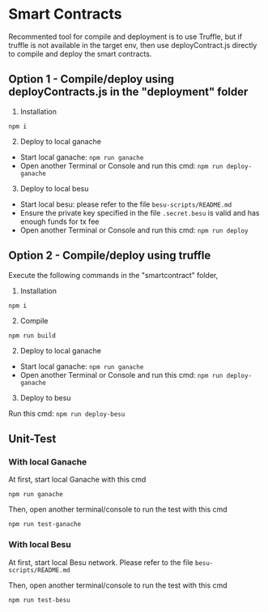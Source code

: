 # Smart Contracts

Recommented tool for compile and deployment is to use Truffle, but if truffle is not available in the target env, then use deployContract.js directly to compile and deploy the smart contracts.

## Option 1 - Compile/deploy using deployContracts.js in the "deployment" folder

1. Installation

`npm i`

2. Deploy to local ganache

- Start local ganache: `npm run ganache`
- Open another Terminal or Console and run this cmd: `npm run deploy-ganache`

3. Deploy to local besu

- Start local besu: please refer to the file `besu-scripts/README.md`
- Ensure the private key specified in the file `.secret.besu` is valid and has enough funds for tx fee
- Open another Terminal or Console and run this cmd: `npm run deploy`


## Option 2 - Compile/deploy using truffle

Execute the following commands in the "smartcontract" folder, 

1. Installation

`npm i`

2. Compile

`npm run build`

2. Deploy to local ganache

- Start local ganache: `npm run ganache`
- Open another Terminal or Console and run this cmd: `npm run deploy-ganache`

3. Deploy to besu

Run this cmd: `npm run deploy-besu`

## Unit-Test


### With local Ganache

At first, start local Ganache with this cmd

`npm run ganache`

Then, open another terminal/console to run the test with this cmd

`npm run test-ganache`

### With local Besu

At first, start local Besu network. Please refer to the file `besu-scripts/README.md`

Then, open another terminal/console to run the test with this cmd

`npm run test-besu`
